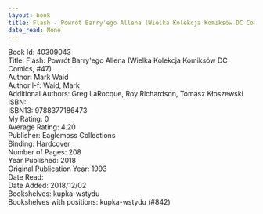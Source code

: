 ```yaml
---
layout: book
title: Flash - Powrót Barry'ego Allena (Wielka Kolekcja Komiksów DC Comics,  no. 47)
date_read: None
---
```


Book Id: 40309043<br />
Title: Flash: Powrót Barry'ego Allena (Wielka Kolekcja Komiksów DC Comics, #47)<br />
Author: Mark Waid<br />
Author l-f: Waid, Mark<br />
Additional Authors: Greg LaRocque, Roy Richardson, Tomasz Kłoszewski<br />
ISBN: <br />
ISBN13: 9788377186473<br />
My Rating: 0<br />
Average Rating: 4.20<br />
Publisher: Eaglemoss Collections<br />
Binding: Hardcover<br />
Number of Pages: 208<br />
Year Published: 2018<br />
Original Publication Year: 1993<br />
Date Read: <br />
Date Added: 2018/12/02<br />
Bookshelves: kupka-wstydu<br />
Bookshelves with positions: kupka-wstydu (#842)<br />

